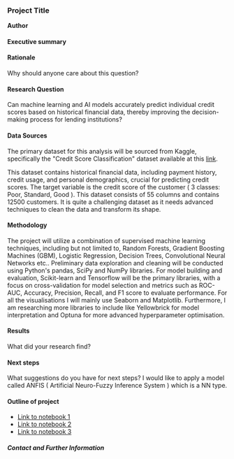 ### Project Title

**Author**

#### Executive summary

#### Rationale
Why should anyone care about this question?

#### Research Question
Can machine learning and AI models accurately predict individual credit scores based on historical financial data, thereby improving the decision-making process for lending institutions?

#### Data Sources
The primary dataset for this analysis will be sourced from Kaggle, specifically the "Credit Score Classification" dataset available at this [link](https://www.kaggle.com/datasets/parisrohan/credit-score-classification?select=train.csv).

This dataset contains historical financial data, including payment history, credit usage, and personal demographics, crucial for predicting credit scores. The target variable is the credit score of the customer ( 3 classes: Poor, Standard, Good ).  This dataset consists of 55 columns and contains 12500 customers. It is quite a challenging dataset as it needs advanced techniques to clean the data and transform its shape.

#### Methodology
The project will utilize a combination of supervised machine learning techniques, including but not limited to, Random Forests, Gradient Boosting Machines (GBM),  Logistic Regression, Decision Trees, Convolutional Neural Networks etc.. 
Preliminary data exploration and cleaning will be conducted using Python's pandas, SciPy and NumPy libraries. 
For model building and evaluation, Scikit-learn and Tensorflow will be the primary libraries, with a focus on cross-validation for model selection and metrics such as ROC-AUC, Accuracy, Precision, Recall, and F1 score to evaluate performance. 
For all the visualisations I will mainly use Seaborn and Matplotlib. 
Furthermore, I am researching more libraries to include like Yellowbrick for model interpretation and Optuna for more advanced hyperparameter optimisation.


#### Results
What did your research find?

#### Next steps
What suggestions do you have for next steps?
I would like to apply a model called ANFIS ( Artificial Neuro-Fuzzy Inference System ) which is a NN type.

#### Outline of project

- [Link to notebook 1]()
- [Link to notebook 2]()
- [Link to notebook 3]()


##### Contact and Further Information